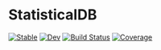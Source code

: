 # StatisticalDB

[![Stable](https://img.shields.io/badge/docs-stable-blue.svg)](https://numericaleft.github.io/StatisticalDB.jl/stable/)
[![Dev](https://img.shields.io/badge/docs-dev-blue.svg)](https://numericaleft.github.io/StatisticalDB.jl/dev/)
[![Build Status](https://github.com/numericaleft/StatisticalDB.jl/actions/workflows/CI.yml/badge.svg?branch=master)](https://github.com/numericaleft/StatisticalDB.jl/actions/workflows/CI.yml?query=branch%3Amaster)
[![Coverage](https://codecov.io/gh/numericalEFT/StatisticalDB.jl/branch/master/graph/badge.svg)](https://codecov.io/gh/numericalEFT/StatisticalDB.jl)
